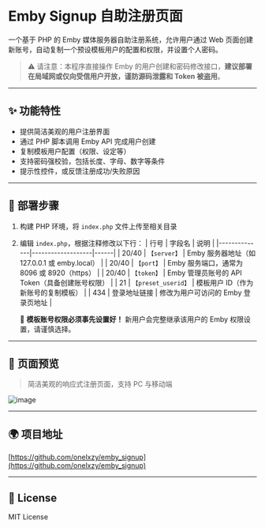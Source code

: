 # Emby Signup 自助注册页面

一个基于 PHP 的 Emby 媒体服务器自助注册系统，允许用户通过 Web 页面创建新账号，自动复制一个预设模板用户的配置和权限，并设置个人密码。

> ⚠️ 请注意：本程序直接操作 Emby 的用户创建和密码修改接口，**建议部署在局域网或仅向受信用户开放，谨防源码泄露和 Token 被盗用**。

---

## ✨ 功能特性

- 提供简洁美观的用户注册界面
- 通过 PHP 脚本调用 Emby API 完成用户创建
- 复制模板用户配置（权限、设定等）
- 支持密码强校验，包括长度、字母、数字等条件
- 提示性控件，或反馈注册成功/失败原因

---

## 🔧 部署步骤

1. 构建 PHP 环境，将 `index.php` 文件上传至相关目录
2. 编辑 `index.php`，根据注释修改以下行：
| 行号 | 字段名            | 说明 |
|--------------|-------------------|------|
| 20/40           | `【server】`      | Emby 服务器地址（如 127.0.0.1 或 emby.local） |
| 20/40           | `【port】`        | Emby 服务端口，通常为 8096 或 8920（https） |
| 20/40        | `【token】`       | Emby 管理员账号的 API Token（具备创建账号权限） |
| 21           | `【preset_userid】` | 模板用户 ID（作为新账号的复制模板） |
| 434          | 登录地址链接      | 修改为用户可访问的 Emby 登录页地址 |

	📌 **模板账号权限必须事先设置好！** 新用户会完整继承该用户的 Emby 权限设置，请谨慎选择。

---

## 🌟 页面预览
> 简洁美观的响应式注册页面，支持 PC 与移动端

![image](https://github.com/user-attachments/assets/f715b9e7-a050-4c34-8748-b92f33a6713f)

---

## 🌍 项目地址

[https://github.com/onelxzy/emby_signup](https://github.com/onelxzy/emby_signup)

---

## 🚀 License

MIT License
